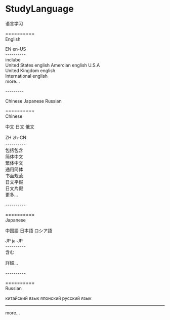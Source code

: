 # StudyLanguage
语言学习

==========                                     </br>
English

EN  en-US                                      </br>
----------                                     </br>
inclube                                        </br>
United States english Amercian english  U.S.A  </br>
United Kingdom english                         </br>
International english                          </br>
more...                                        </br>

---------                                      </br>

Chinese  Japanese  Russian                      


==========                                     </br>
Chinese                                        </br>  

中文  日文  俄文

ZH  zh-CN　　　　　　　　　　　　　　　　　　　　 </br>
----------　　　　　　　　　　　　　　　　　　　　</br>
包括包含　　　　　　　　　　　　　　　　　　　　　 </br>
简体中文　　　　　　　　　　　　　　　　　　　　　 </br>
繁体中文　　　　　　　　　　　　　　　　　　　　　 </br>
通用简体　　　　　　　　　　　　　　　　　　　　　 </br>
书面规范　　　　　　　　　　　　　　　　　　　　　 </br>
日文平假　　　　　　　　　　　　　　　　　　　　　 </br>
日文片假　　　　　　　　　　　　　　　　　　　　　 </br>
更多...

----------                                     </br>

==========                                     </br>
Japanese                                       </br>

中国語  日本語  ロシア語

JP  ja-JP                                      </br>
----------                                     </br>
含む

詳細...

----------                                     </br>


==========                                     </br>
Russian                                        </br>

китайский язык  японский  русский язык         

----------


more...
